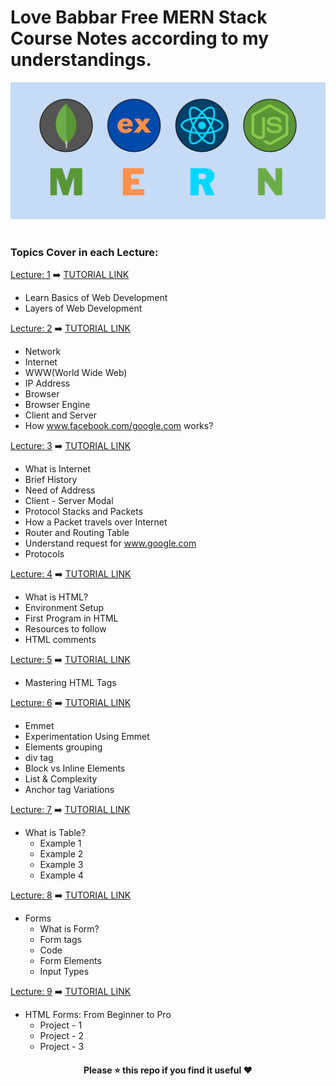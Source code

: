 # Love Babbar Free MERN Stack Course Notes according to my understandings.

<div align="center">
    <img src="./assets/banner.png" width="600" />
</div>

<br>

### Topics Cover in each Lecture:

[Lecture: 1](./Lecture_1_Notes.md) ➡️ [TUTORIAL LINK](https://youtu.be/Vi9bxu-M-ag)

- Learn Basics of Web Development
- Layers of Web Development

[Lecture: 2](./Lecture_2_Notes.md) ➡️ [TUTORIAL LINK](https://youtu.be/aRUhd1Wd3Sw)

- Network
- Internet
- WWW(World Wide Web)
- IP Address
- Browser
- Browser Engine
- Client and Server
- How www.facebook.com/google.com works? 

[Lecture: 3](./Lecture_3_Notes.md) ➡️ [TUTORIAL LINK](https://youtu.be/ofHYRdWQESo)

- What is Internet 
- Brief History
- Need of Address
- Client - Server Modal
- Protocol Stacks and Packets
- How a Packet travels over Internet
- Router and Routing Table
- Understand request for www.google.com
- Protocols

[Lecture: 4](./Lecture_4_Notes.md) ➡️ [TUTORIAL LINK](https://youtu.be/0gU-qrq3gjU)

- What is HTML?
- Environment Setup
- First Program in HTML
- Resources to follow
- HTML comments

[Lecture: 5](./Lecture_5_Notes.md) ➡️ [TUTORIAL LINK](https://youtu.be/KdWPGqT5GwE)

- Mastering HTML Tags

[Lecture: 6](./Lecture_6_Notes.md) ➡️ [TUTORIAL LINK](https://youtu.be/e1X3WPoETsk)

- Emmet
- Experimentation Using Emmet
- Elements grouping
- div tag
- Block vs Inline Elements
- List & Complexity
- Anchor tag Variations

[Lecture: 7](./Lecture_7_Notes.md) ➡️ [TUTORIAL LINK](https://youtu.be/VjCHupej12U)

- What is Table?
  - Example 1
  - Example 2
  - Example 3
  - Example 4 

[Lecture: 8](./Lecture_8_Notes.md) ➡️ [TUTORIAL LINK](https://youtu.be/dYrwawDa92U)

- Forms
  - What is Form?
  - Form tags 
  - Code
  - Form Elements
  - Input Types 

[Lecture: 9](./Lecture_9_Notes.md) ➡️ [TUTORIAL LINK](https://youtu.be/GmHC1oaK9Ts)

- HTML Forms: From Beginner to Pro
  - Project - 1
  - Project - 2 
  - Project - 3

<div align="center">
    <h4> Please ⭐ this repo if you find it useful ❤️ </h4>
</div>

